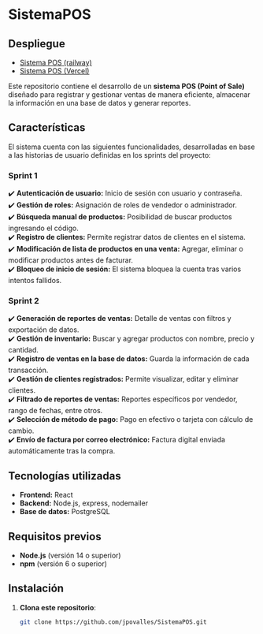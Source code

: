 # **SistemaPOS**
## Despliegue
* [Sistema POS (railway)](https://sistemapos-production.up.railway.app)
* [Sistema POS (Vercel)](https://sistema-pos-phi.vercel.app)


Este repositorio contiene el desarrollo de un **sistema POS (Point of Sale)** diseñado para registrar y gestionar ventas de manera eficiente, almacenar la información en una base de datos y generar reportes.

## **Características**

El sistema cuenta con las siguientes funcionalidades, desarrolladas en base a las historias de usuario definidas en los sprints del proyecto:

### **Sprint 1**

✔️ **Autenticación de usuario:** Inicio de sesión con usuario y contraseña.\
✔️ **Gestión de roles:** Asignación de roles de vendedor o administrador.\
✔️ **Búsqueda manual de productos:** Posibilidad de buscar productos ingresando el código.\
✔️ **Registro de clientes:** Permite registrar datos de clientes en el sistema.\
✔️ **Modificación de lista de productos en una venta:** Agregar, eliminar o modificar productos antes de facturar.\
✔️ **Bloqueo de inicio de sesión:** El sistema bloquea la cuenta tras varios intentos fallidos.

### **Sprint 2**

✔️ **Generación de reportes de ventas:** Detalle de ventas con filtros y exportación de datos.\
✔️ **Gestión de inventario:** Buscar y agregar productos con nombre, precio y cantidad.\
✔️ **Registro de ventas en la base de datos:** Guarda la información de cada transacción.\
✔️ **Gestión de clientes registrados:** Permite visualizar, editar y eliminar clientes.\
✔️ **Filtrado de reportes de ventas:** Reportes específicos por vendedor, rango de fechas, entre otros.\
✔️ **Selección de método de pago:** Pago en efectivo o tarjeta con cálculo de cambio.\
✔️ **Envío de factura por correo electrónico:** Factura digital enviada automáticamente tras la compra.

## **Tecnologías utilizadas**

- **Frontend:** React
- **Backend:** Node.js, express, nodemailer
- **Base de datos:** PostgreSQL

## **Requisitos previos**

- **Node.js** (versión 14 o superior)
- **npm** (versión 6 o superior)

## **Instalación**

1. **Clona este repositorio**:
   ```bash
   git clone https://github.com/jpovalles/SistemaPOS.git
   ```
